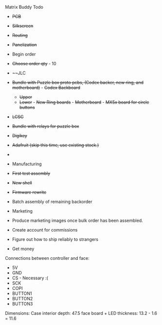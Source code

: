 Matrix Buddy Todo
 - ~~PCB~~
  - ~~Silkscreen~~
  - ~~Routing~~
  - ~~Panelization~~

 - Begin order
  - ~~Choose order qty~~ - 10
  - ~~JLC
   - ~~Bundle with Puzzle box proto pcbs, (Codex backer, new ring, and motherboard)~~
    - ~~Codex Backboard~~
     - ~~Upper~~
     - ~~Lower~~
    - ~~New Ring boards~~
    - ~~Motherboard~~
    - ~~MX5x board for circle buttons~~
  - ~~LCSC~~
   - ~~Bundle with relays for puzzle box~~
  - ~~Digikey~~
  - ~~Adafruit (skip this time, use existing stock.)~~
  - 
 - Manufacturing
  - ~~First test assembly~~
  - ~~New shell~~
  - ~~Firmware rewrite~~
  - Batch assembly of remaining backorder
 - Marketing
  - Produce marketing images once bulk order has been assembled.
  - Create account for commissions
  - Figure out how to ship reliably to strangers
  - Get money

Connections between controller and face:
 - 5V
 - GND
 - CS - Necessary :(
 - SCK
 - COPI
 - BUTTON1
 - BUTTON2
 - BUTTON3

Dimensions:
 Case interior depth: 47.5
 face board + LED thickness: 13.2 - 1.6 = 11.6